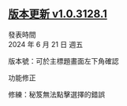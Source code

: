 ## [版本更新 v1.0.3128.1](https://store.steampowered.com/news/app/1859910/view/4204754268638692856?l=tchinese)

發表時間  
2024 年 6 月 21 日 週五

版本號：可於主標題畫面左下角確認

功能修正

修練：秘笈無法點擊選擇的錯誤  